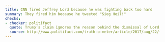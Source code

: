 ```yaml
---
title: CNN fired Jeffrey Lord because he was fighting back too hard
summary: They fired him because he tweeted "Sieg Heil!"
checks:
- checker: politifact
  quote: Trump’s claim ignores the reason behind the dismissal of Lord, a regular pundit who defended Trump. Lord tweeted the words "Sieg Heil!" to Angelo Carusone, the president of liberal watchdog group Media Matters.
  source: http://www.politifact.com/truth-o-meter/article/2017/aug/22/fact-checking-president-donald-trumps-campaign-ral/
---
```

